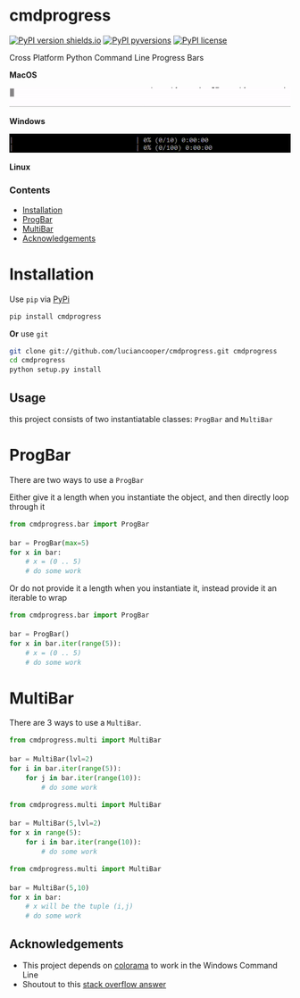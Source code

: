 
# cmdprogress

[![PyPI version shields.io](https://img.shields.io/pypi/v/cmdprogress.svg)](https://pypi.python.org/pypi/cmdprogress/)
[![PyPI pyversions](https://img.shields.io/pypi/pyversions/cmdprogress.svg)](https://pypi.python.org/pypi/cmdprogress/)
[![PyPI license](https://img.shields.io/pypi/l/cmdprogress.svg)](https://pypi.python.org/pypi/cmdprogress/)

Cross Platform Python Command Line Progress Bars

**MacOS**

![Multi Bar](https://raw.githubusercontent.com/luciancooper/cmdprogress/master/multi_mac.gif)

**Windows**

![Multi Bar](https://raw.githubusercontent.com/luciancooper/cmdprogress/master/multi_win.gif)

**Linux**

### Contents
* [Installation](#installation)
* [ProgBar](#ProgBar)
* [MultiBar](#MultiBar)
* [Acknowledgements](#Acknowledgements)

# Installation

Use `pip` via [PyPi](https://pypi.org)

```bash
pip install cmdprogress
```

**Or** use `git`

```bash
git clone git://github.com/luciancooper/cmdprogress.git cmdprogress
cd cmdprogress
python setup.py install
```

## Usage

this project consists of two instantiatable classes: `ProgBar` and `MultiBar`

# ProgBar

There are two ways to use a `ProgBar`

Either give it a length when you instantiate the object, and then directly loop through it

```python
from cmdprogress.bar import ProgBar

bar = ProgBar(max=5)
for x in bar:
    # x = (0 .. 5)
    # do some work
```

Or do not provide it a length when you instantiate it, instead provide it an iterable to wrap

```python
from cmdprogress.bar import ProgBar

bar = ProgBar()
for x in bar.iter(range(5)):
    # x = (0 .. 5)
    # do some work
```


# MultiBar

There are 3 ways to use a `MultiBar`.

```python
from cmdprogress.multi import MultiBar

bar = MultiBar(lvl=2)
for i in bar.iter(range(5)):
    for j in bar.iter(range(10)):
        # do some work

```


```python
from cmdprogress.multi import MultiBar

bar = MultiBar(5,lvl=2)
for x in range(5):
    for i in bar.iter(range(10)):
        # do some work

```


```python
from cmdprogress.multi import MultiBar

bar = MultiBar(5,10)
for x in bar:
    # x will be the tuple (i,j)
    # do some work

```


## Acknowledgements

 - This project depends on [colorama](https://pypi.org/project/colorama/) to work in the Windows Command Line
 - Shoutout to this [stack overflow answer](https://stackoverflow.com/a/10455937)

